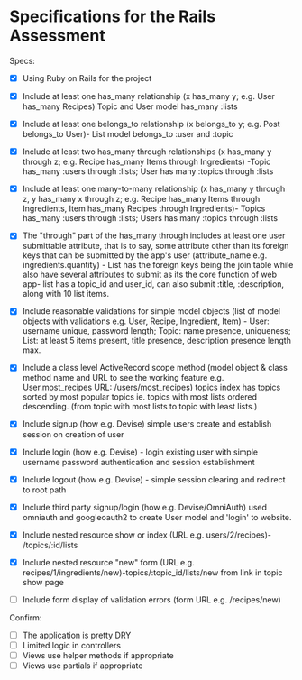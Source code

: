 # Specifications for the Rails Assessment

Specs:
- [x] Using Ruby on Rails for the project
- [x] Include at least one has_many relationship (x has_many y; e.g. User has_many Recipes) Topic and User model has_many :lists
- [x] Include at least one belongs_to relationship (x belongs_to y; e.g. Post belongs_to User)-  List model belongs_to :user and :topic
- [x] Include at least two has_many through relationships (x has_many y through z; e.g. Recipe has_many Items through Ingredients) -Topic has_many :users through :lists; User has many :topics through :lists
- [x] Include at least one many-to-many relationship (x has_many y through z, y has_many x through z; e.g. Recipe has_many Items through Ingredients, Item has_many Recipes through Ingredients)- Topics has_many :users through :lists; Users has many :topics through :lists
- [x] The "through" part of the has_many through includes at least one user submittable attribute, that is to say, some attribute other than its foreign keys that can be submitted by the app's user (attribute_name e.g. ingredients.quantity) - List has the foreign keys being the join table while also have several attributes to submit as its the core function of web app- list has a topic_id and user_id, can also submit :title, :description, along with 10 list items.
- [x] Include reasonable validations for simple model objects (list of model objects with validations e.g. User, Recipe, Ingredient, Item) - User: username unique, password length; Topic: name presence, uniqueness; List: at least 5 items present, title presence, description presence length max.

- [x] Include a class level ActiveRecord scope method (model object & class method name and URL to see the working feature e.g. User.most_recipes URL: /users/most_recipes) topics index has topics sorted by most popular topics ie. topics with most lists ordered descending. (from topic with most lists to topic with least lists.)
- [x] Include signup (how e.g. Devise) simple users create and establish session on creation of user
- [x] Include login (how e.g. Devise) - login existing user with simple username password authentication and session establishment
- [x] Include logout (how e.g. Devise) - simple session clearing and redirect to root path
- [x] Include third party signup/login (how e.g. Devise/OmniAuth)
used omniauth and googleoauth2 to create User model and 'login' to website.
- [x] Include nested resource show or index (URL e.g. users/2/recipes)- /topics/:id/lists
- [x] Include nested resource "new" form (URL e.g. recipes/1/ingredients/new)-topics/:topic_id/lists/new from link in topic show page
- [ ] Include form display of validation errors (form URL e.g. /recipes/new)

Confirm:
- [ ] The application is pretty DRY
- [ ] Limited logic in controllers
- [ ] Views use helper methods if appropriate
- [ ] Views use partials if appropriate